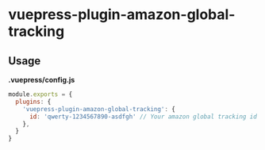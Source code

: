 # vuepress-plugin-amazon-global-tracking

## Usage

**.vuepress/config.js**
```js
module.exports = {
  plugins: {
    'vuepress-plugin-amazon-global-tracking': {
      id: 'qwerty-1234567890-asdfgh' // Your amazon global tracking id
    },
  }
}
```